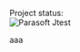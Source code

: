 Project status:  
![Parasoft Jtest](https://github.com/xtest-parasoft/workflow-integration-examples/workflows/Parasoft%20Jtest/badge.svg?event=workflow_dispatch)

aaa
